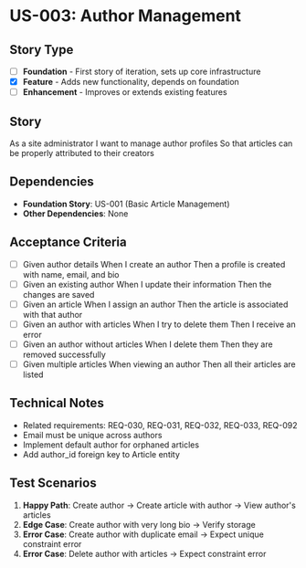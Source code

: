 # US-003: Author Management

## Story Type
- [ ] **Foundation** - First story of iteration, sets up core infrastructure
- [x] **Feature** - Adds new functionality, depends on foundation
- [ ] **Enhancement** - Improves or extends existing features

## Story
As a site administrator
I want to manage author profiles
So that articles can be properly attributed to their creators

## Dependencies
- **Foundation Story**: US-001 (Basic Article Management)
- **Other Dependencies**: None

## Acceptance Criteria
- [ ] Given author details When I create an author Then a profile is created with name, email, and bio
- [ ] Given an existing author When I update their information Then the changes are saved
- [ ] Given an article When I assign an author Then the article is associated with that author
- [ ] Given an author with articles When I try to delete them Then I receive an error
- [ ] Given an author without articles When I delete them Then they are removed successfully
- [ ] Given multiple articles When viewing an author Then all their articles are listed

## Technical Notes
- Related requirements: REQ-030, REQ-031, REQ-032, REQ-033, REQ-092
- Email must be unique across authors
- Implement default author for orphaned articles
- Add author_id foreign key to Article entity

## Test Scenarios
1. **Happy Path**: Create author → Create article with author → View author's articles
2. **Edge Case**: Create author with very long bio → Verify storage
3. **Error Case**: Create author with duplicate email → Expect unique constraint error
4. **Error Case**: Delete author with articles → Expect constraint error